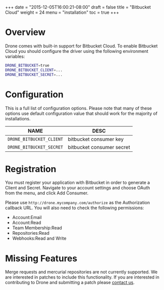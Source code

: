 +++
date = "2015-12-05T16:00:21-08:00"
draft = false
title = "Bitbucket Cloud"
weight = 24
menu = "installation"
toc = true
+++

# Overview

Drone comes with built-in support for Bitbucket Cloud. To enable Bitbucket Cloud you should configure the driver using the following environment variables:

```bash
DRONE_BITBUCKET=true
DRONE_BITBUCKET_CLIENT=...
DRONE_BITBUCKET_SECRET=...
```

# Configuration

This is a full list of configuration options. Please note that many of these options use default configuration value that should work for the majority of installations.

NAME                        | DESC
----------------------------|---------------------------------------------------
`DRONE_BITBUCKET_CLIENT`    | bitbucket consumer key
`DRONE_BITBUCKET_SECRET`    | bitbucket consumer secret


# Registration

You must register your application with Bitbucket in order to generate a Client and Secret. Navigate to your account settings and choose OAuth from the menu, and click Add Consumer.

Please use `http://drone.mycompany.com/authorize` as the Authorization callback URL. You will also need to check the following permissions:

* Account:Email
* Account:Read
* Team Membership:Read
* Repositories:Read
* Webhooks:Read and Write

# Missing Features

Merge requests and mercurial repositories are not currently supported. We are interested in patches to include this functionality. If you are interested in contributing to Drone and submitting a patch please [contact us](https://gitter.im/drone/drone).
